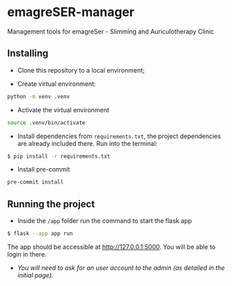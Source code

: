 # emagreSER-manager
Management tools for emagreSer - Slimming and Auriculotherapy Clinic

## Installing

- Clone this repository to a local environment;

- Create virtual environment:
```bash
python -m venv .venv
```

- Activate the virtual environment
```bash
source .venv/bin/activate
```

- Install dependencies from `requirements.txt`, the project dependencies are already included there. Run into the terminal:
```bash
$ pip install -r requirements.txt
```

- Install pre-commit
```bash
pre-commit install
```

## Running the project

- Inside the `/app` folder run the command to start the flask app

```bash
$ flask --app app run
```

The app should be accessible at http://127.0.0.1:5000. You will be able to login in there.

- *You will need to ask for an user account to the admin (as detailed in the initial page).*
